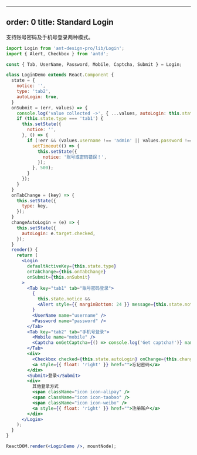 
---
order: 0
title: Standard Login
---

支持账号密码及手机号登录两种模式。

````jsx
import Login from 'ant-design-pro/lib/Login';
import { Alert, Checkbox } from 'antd';

const { Tab, UserName, Password, Mobile, Captcha, Submit } = Login;

class LoginDemo extends React.Component {
  state = {
    notice: '',
    type: 'tab2',
    autoLogin: true,
  }
  onSubmit = (err, values) => {
    console.log('value collected ->', { ...values, autoLogin: this.state.autoLogin });
    if (this.state.type === 'tab1') {
      this.setState({
        notice: '',
      }, () => {
        if (!err && (values.username !== 'admin' || values.password !== '888888')) {
          setTimeout(() => {
            this.setState({
              notice: '账号或密码错误！',
            });
          }, 500);
        }
      });
    }
  }
  onTabChange = (key) => {
    this.setState({
      type: key,
    });
  }
  changeAutoLogin = (e) => {
    this.setState({
      autoLogin: e.target.checked,
    });
  }
  render() {
    return (
      <Login
        defaultActiveKey={this.state.type}
        onTabChange={this.onTabChange}
        onSubmit={this.onSubmit}
      >
        <Tab key="tab1" tab="账号密码登录">
          {
            this.state.notice &&
            <Alert style={{ marginBottom: 24 }} message={this.state.notice} type="error" showIcon closable />
          }
          <UserName name="username" />
          <Password name="password" />
        </Tab>
        <Tab key="tab2" tab="手机号登录">
          <Mobile name="mobile" />
          <Captcha onGetCaptcha={() => console.log('Get captcha!')} name="captcha" />
        </Tab>
        <div>
          <Checkbox checked={this.state.autoLogin} onChange={this.changeAutoLogin}>自动登录</Checkbox>
          <a style={{ float: 'right' }} href="">忘记密码</a>
        </div>
        <Submit>登录</Submit>
        <div>
          其他登录方式
          <span className="icon icon-alipay" />
          <span className="icon icon-taobao" />
          <span className="icon icon-weibo" />
          <a style={{ float: 'right' }} href="">注册账户</a>
        </div>
      </Login>
    );
  }
}

ReactDOM.render(<LoginDemo />, mountNode);
````

<style>
#scaffold-src-components-Login-demo-basic .icon {
  display: inline-block;
  width: 24px;
  height: 24px;
  background: url('https://gw.alipayobjects.com/zos/rmsportal/itDzjUnkelhQNsycranf.svg');
  margin-left: 16px;
  vertical-align: middle;
  cursor: pointer;
}
#scaffold-src-components-Login-demo-basic .icon-alipay {
  background-position: -24px 0;
}
#scaffold-src-components-Login-demo-basic .icon-alipay:hover {
  background-position: 0 0;
}
#scaffold-src-components-Login-demo-basic .icon-taobao {
  background-position: -24px -24px;
}
#scaffold-src-components-Login-demo-basic .icon-taobao:hover {
  background-position: 0 -24px;
}
#scaffold-src-components-Login-demo-basic .icon-weibo {
  background-position: -24px -48px;
}
#scaffold-src-components-Login-demo-basic .icon-weibo:hover {
  background-position: 0 -48px;
}
</style>